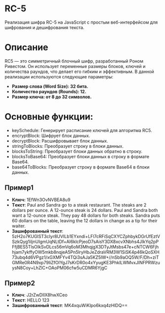 # RC-5
Реализация шифра RC-5 на JavaScript с простым веб-интерфейсом для шифрования и дешифрования текста.
# Описание
RC5 — это симметричный блочный шифр, разработанный Роном Ривестом. Он использует переменные размеры блоков, ключей и количества раундов, что делает его гибким и эффективным. В данной реализации используются следующие параметры:
- **Размер слова (Word Size): 32 бита.**
- **Количество раундов (Rounds): 12.**
- **Размер ключа: от 8 до 32 символов.**

# Основные функции:
- keySchedule: Генерирует расписание ключей для алгоритма RC5.
- encryptBlock: Шифрует блок данных.
- decryptBlock: Расшифровывает блок данных.
- stringToBlocks: Преобразует строку в блоки данных.
- blocksToString: Преобразует блоки данных обратно в строку.
- blocksToBase64: Преобразует блоки данных в строку в формате Base64.
- base64ToBlocks: Преобразует строку в формате Base64 в блоки данных.
  
## Пример1
- **Ключ:** 1EfWn3OvNVBEA8u9
- **Tекст**: Paul and Sandra go to a steak restaurant. The steaks are 2 dollars per ounce. A 12-ounce steak is 24 dollars. Paul and Sandra both want a 12-ounce steak. They pay 48 dollars for both steaks. Sandra puts 60 dollars on the table, leaving the 12 dollars in change as a tip for their waiter.
- **Зашифрованный текст**: 5zH2o7KUGIST3cIyr8UVILb1EYxndi+LFl7cRFiSqCXYCZphbykDGrUfEztVSzkQyg1iljnUIgmUqNLtDf+AI6klcPjeoD7sAisY3DX8xcvXNbhs4JIkYq2pPFfjBES5TlsOIkSvDLcs56mVq6oM3MhqjgX3DTyJtMsbs47e+cNTCW6Fjhhjam7ykffyOW5mkb8nqjeA5Pn5lryHbJeZdraVRM3W1SiSK4p46kQoSXH73ubq4d6VPgz1/xGXMFYv4TQi3sAJa5KZ5lW+//nSb9aOQ5W/F/Dh+ziTGMRe0R4N9xp79IiZfOlYgJ7sKrDR0o4xYyugKE3PhklLWMvxJINFPRWzuysN8Coy+LhZlC+OAoPM06cfw5uCDMR6YjgC
## Пример2
- **Ключ**: J2rZwDlIX8hwXCeo
- **Tекст**: HELLO 123
- **Зашифрованный текст**: MK4xquWiKlpo6kxq4zHlDQ==


